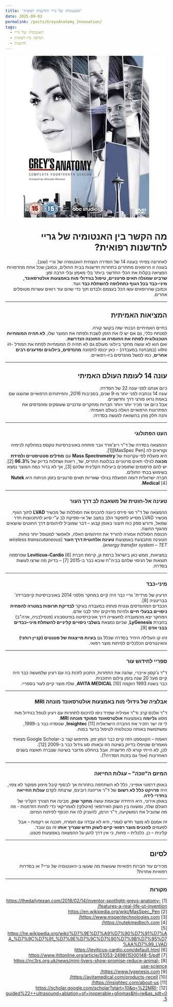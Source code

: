```yaml
---
title: 'האנטומיה של גריי וחדשנות רפואית'
date: 2025-09-03
permalink: /posts/GreysAnatomy_Innovation/
tags:
  - האנטומיה של גריי
  - הנדסה ביו-רפואית
  - חדשנות
---
```


<div dir="rtl" align="right">

![Grey's Anatomy Innovation](/images/Greys%20Anatomy.jpg)

# מה הקשר בין האנטומיה של גריי לחדשנות רפואית?

לאחרונה צפיתי בעונה 14 של הסדרה הנצחית *האנטומיה של גריי* (שוב).  
בעונה זו הרופאים מתחרים בתחרות חדשנות בבית החולים, וכמובן שכל אחת מהדמויות המציאה בקלות את הכלי החדשני ביותר בלי מאמץ ובלי הרבה זמן:  
**שרביט שמגלה תאים סרטניים, טיפול בגידולי מוח באמצעות אולטרסאונד, מיני-כבד בכל הגוף כתחלופה להשתלת כבד** ועוד.  
וכמובן שהרופאים עשו הכל בעצמם ולבדם תוך כדי שהם עוד רואים עשרות מטופלים אחרים.

---

## המציאות האמיתית
בחיים האמיתיים הבנתי שזה בקושי קורה.  
למנתח כללי, גם אם יש לו את הזמן לשבת ולפתח את המוצר שלו, **לא תהיה המומחיות הטכנולוגית לפתח את החומרה או התוכנה הנדרשת**.  
ואם הוא לא עושה מחקר ביולוגי מעולם גם לא תהיה לו המומחיות לפתח את המודל *in-vitro* (במבחנה במעבדה) – כאן יכנסו לתמונה **מהנדסים, ביולוגים ומדענים רבים אחרים**, כמו למשל מהנדסים ביו-רפואיים.

---

## עונה 14 לעומת העולם האמיתי
כיום אנחנו לפני עונה 22 של הסדרה.  
עונה 14 נכתבה לפני יותר מ-9 שנים, בסביבות 2016, והפיתוחים הרפואיים שהוצגו שם באמת נראו פורצי דרך וחדשניים.  
אבל כיום אני מכיר יותר ויותר חברות ומחקרים עדכניים שעוסקים ומהנדסים את הפתרונות הרפואיים האלה בעולם האמיתי.  
והנה חלק מהן בהשוואה לנעשה בסדרה:

---

### העט הפתולוגי
ההמצאה בסדרה של ד"ר ריצ'ארד וובר פותחה באוניברסיטת טקסס במחלקה לכימיה וקוראים לה [MasSpec Pen][1].  
היא פועלת לפי עקרונות של **Mass Spectrometry** עם **מודלים סטטיסטיים ולמידת מכונה** לגילוי תאים סרטניים בבלוטת התריס, שד, ריאות ושחלות בדיוק של **96.3%** [2].  
יש להם פרסומים שתומכים ביעילות הקלינית שלהם [3], אך לא ברור כמה המוצר נמצא בשימוש בבתי החולים.  
חברה ישראלית דומה הפועלת בגילוי שאריות תאים סרטניים בזמן הניתוח היא **Nutek Medical** [4].

---

### טעינה אל-חוטית של משאבת לב דרך העור
ההמצאה של ד"ר מגי פירס כיוונה להכניס את הסוללות של מכשיר **LVAD** לתוך הגוף.  
מכשיר LVAD מסייע לתפקוד הלב במצב של אי-ספיקת לב ע"י סיוע להתכווצות חדר שמאל, ודורש ספק כוח חיצוני באופן קבוע – דבר שמוביל לזיהומים דרך החוטים שיוצאים מהגוף החוצה.  
הכנסת הסוללות אמורה להוריד את הזיהומים האלה, ולאפשר למטופל יותר נוחות.  
הטעינה מתבצעת באמצעות **טעינה אלחוטית דרך העור** (*wireless transcutaneous energy transfer system – TET*).  

במציאות, ממש כאן בישראל ברמת גן, קיימת חברת **Leviticus-Cardio** [6] שפרסמה תוצאות של הניסוי שלהם בביה"ח שיבא כבר ב-2015 [7] – בדיוק מה שרצו לעשות בסדרה.

---

### מיני-כבד
הרעיון של מרדית' גריי כבר היה קיים במחקר מלפני 2014 באוניברסיטת קיימברידג' בבריטניה [8].  
הכבדים המהונדסים גנטית פותחו במעבדה בעיקר **לבדיקת תרופות במטרה להפחית ניסויים בבעלי חיים** ולהיות מדויקים יותר לבני אדם.  
המחקר יצא מהמעבדה לתעשייה דרך אוניברסיטה בפיטסבורג (פנסילבניה, ארה"ב) בחברת **LyGenesis**, שכיום נמצאת **בשלבי ניסויים קליניים להשתלת מיני-כבדים בבני אדם** [9].  

זהו קו העלילה היחיד בסדרה שכלל גם **בעיות מייצגות של פטנטים (קניין רוחני)** והאינטרסים הכלכליים לפיתוח מוצר רפואי.

---

### ספריי לחידוש עור
ד"ר ג'קסון אייברי, שהגה את התחרות, התכוון לזכות בה עם רעיון שלמעשה כבר היה קיים מעל 20 שנה בזמן צילום התוכנית.  
כבר בשנת 1993 הוקמה **AVITA MEDICAL** [10], שלה מוצר קיים לעור בספריי.

---

### אבלציה של גידולי מוח באמצעות אולטרסאונד מונחה MRI
ד"ר אלכס קרב וד"ר אמיליה שפרד ניסו להיכנס לתחרות עם רעיון לטפל בגידול מוח מסוג **גליומה** באמצעות **אולטרסאונד ממוקד מונחה MRI**.  
לי זה ישר הזכיר את החברה הישראלית **Insightec** [11], שנוסדה כבר ב-1999, ומשתמשת באותה טכנולוגיה לטיפול ברעד במוח.  

האמת – הקונספט הזה קיים כבר המון זמן. מחיפוש קצר ב-Google Scholar מצאתי מאמרים שטיפלו בדיוק בשיטה הזו ובאותו סוג גידול כבר ב-2009 [12].  
לכן, לא הייתי קורא לה חדשנית. אבל בהחלט מדובר בשיטה שצברה תאוצה בשנים האחרונות (אולי גם בזכות הסדרה?).

---

### המיזם ה"זוכה" – עגלות החייאה
באופן דרמטי אופייני, כלל לא השתתפה בתחרות אך לבסוף קיבל מימון ממקור לא צפוי, היה **פרויקט כלל לא רשום** של ד"ר אריזונה רובינס, שרצתה לקדם **עגלות החייאה בחדרי לידה**.  
באופן אירוני, היא היחידה שבאמת עושה **מחקר שוק**, מבינה את הצורך הקליני של העולם שלה, ומשווה בין השוק האירופאי (איטלקי) לאמריקאי כדי לזהות הזדמנות - וזה מה שהוביל את המשקיעה, ד"ר הרמן, להעניק לה את הכסף לפיתוח המיזם.  

זה אמנם לא מוצר חדש לגמרי, היא לא עבדה עם חומרה, תוכנה או רקמות – אבל לפעמים **להכניס מוצר רפואי קיים לשוק חדש שצריך אותו** זה גם עובד.  
קלינית – כן. כלכלית – פחות, כי אין דרך להגן על ההמצאה באמצעות פטנט.

---

## לסיום
מכירים עוד חברות רפואיות שעושות מה שעשו ב-*האנטומיה של גריי*? או בסדרות רפואיות אחרות?

---

### מקורות
[1] https://thedailytexan.com/2018/02/14/inventor-spotlight-greys-anatomy-features-a-real-life-ut-invention/  
[2] https://en.wikipedia.org/wiki/MasSpec_Pen  
[3] https://www.mspentechnologies.com/  
[4] https://nutekmedtech.com/  
[5] https://he.wikipedia.org/wiki/%D7%9E%D7%A9%D7%90%D7%91%D7%AA_%D7%9C%D7%91_%D7%9E%D7%9C%D7%90%D7%9B%D7%95%D7%AA%D7%99_LVAD  
[6] https://leviticus-cardio.com/default.html  
[7] https://www.jhltonline.org/article/S1053-2498(15)00148-5/pdf  
[8] https://nc3rs.org.uk/news/mini-livers-show-promise-reduce-animal-use-science  
[9] https://www.lygenesis.com/  
[10] https://avitamedical.com/products-recell/  
[11] https://insightec.com/about-us/  
[12] https://scholar.google.com/scholar?start=10&q=%22MRI-guided%22++ultrasound+ablation+of+inoperable+gliomas&hl=iw&as_sdt=0,5  
